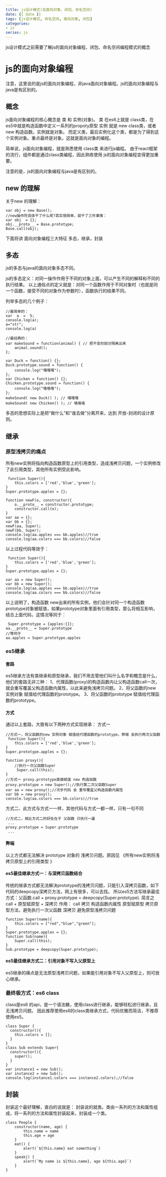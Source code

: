```yaml
---
title: js设计模式(及面向对象、闭包、命名空间)
date: {{ date }}
tags: [js设计模式, 命名空间, 面向对象, 闭包]
categories: 
- js
series: js
---
```


js设计模式之前需要了解js的面向对象编程、闭包、命名空间编程模式的概念

# js的面向对象编程

注意，这里说的是js的面向对象编程，非java面向对象编程。js的面向对象编程与java是有区别的。

## 概念

js面向对象编程的核心概念是 类 和 实例(对象)。
类 在es6上就是 class类，在es5中就是构造函数中定义一系列的propoty原型
实例 就是 new class类，或者 new 构造函数。实例就是对象。
而定义类，最后实例化这个类，都是为了得到这个实例对象。重点最终是对象。这就是面向对象的编程。

简单说，js面向对象编程，就是熟悉使用 class类 来进行js编程。
由于react框架的流行，组件都是通过class类编程，因此熟练使用 js的面向对象编程变得更加重要。

注意的是，js的面向对象编程与java是有区别的。

## new 的理解

关于new 的理解：

```
var obj = new Base();
//new操作符具体干了什么呢?其实很简单，就干了三件事情：
var obj  = {};
obj.__proto__ = Base.prototype;
Base.call(obj);
```

下面将讲 面向对象编程三大特征 多态，继承，封装

## 多态

js的多态与java的面向对象多态不同。

js的多态定义：对同一操作作用于不同的对象上面，可以产生不同的解释和不同的执行结果。
以上通俗点的定义就是：对同一个函数作用于不同对象时（也就是同一个函数，接受不同的对象作为参数时），函数执行的结果不同。

列举多态的几个例子：
```
//最简单的：
var  a  =  5;
console.log(a);
a="str";
console.log(a)
```
```
//最经典的：
var makeSound = function(animal) { // 把不变的部分隔离出来
    animal.sound();
};
    
var Duck = function() {};
Duck.prototype.sound = function() {
    console.log("嘎嘎嘎");
};
var Chicken = function() {};
Chicken.prototype.sound = function() {
    console.log("咯咯咯");
};
makeSound( new Duck() ); // 嘎嘎嘎
makeSound( new Chicken() ); // 咯咯咯
```
多态的思想实际上是把“做什么”和“谁去做”分离开来，达到 开放-封闭的设计原则。

## 继承

### 原型浅拷贝的痛点
所有new实例将指向构造函数原型上的引用类型，造成浅拷贝问题，一个实例修改了此引用类型，其他所有实例受此影响。
```
 function Super(){
    this.colors = ['red','blue','green'];
}
Super.prototype.apples = {};

function newF(o, constructor){
    o.__proto__ = constructor.prototype;
    constructor.call(o); 
}
var aa = {};
var bb = {};
newF(aa, Super);
newF(bb, Super);
console.log(aa.apples === bb.apples)//true
console.log(aa.colors === bb.colors)//false
```
以上过程代码等效于：
```
 function Super(){
    this.colors = ['red','blue','green'];
}
Super.prototype.apples = {};

var aa = new Super();
var bb = new Super();
console.log(aa.apples === bb.apples)//true
console.log(aa.colors === bb.colors)//false
```

以上说明了，构造函数 new出来的所有实例，他们会针对同一个构造函数prototype对象被赋值，如果prototype对象里面有引用类型，那么将相互影响，结合上面代码，这情况等同于：
```
 Super.prototype = {apples:{}};
aa.__proto__ = Super.prototype 
//等同于
aa.apples = Super.prototype.apples
```

### es5继承
#### 套路
es5继承方法有类继承和原型继承，我们不用去管他们叫什么名字和概念是什么，他们的套路无非三种：
1、代理函数(proxy)的构造函数内让父构造函数call一次，就会重写覆盖父构造函数内属性，以此来避免浅拷贝问题。
2、将父函数的new 实例对象 赋值给代理函数的prototype。
3、将父函数的prototype 赋值给代理函数的prototype。

#### 方式
通过以上套路，大致有以下两种方式实现继承：
方式一
```
//方式一，将父函数的new 实例对象 赋值给代理函数的prototype，弊端 会执行两次父函数
 function Super(){
    this.colors = ['red','blue','green'];
}
Super.prototype.apples = {};

function proxy(){
    //执行一次父函数Super
     Super.call(this);
}
//方式一 proxy.prototype直接赋值 new 构造函数
proxy.prototype = new Super();//执行第二次父函数Super
var aa = new proxy();//次步代码 会 重写覆盖父构造函数内属性
var bb = new proxy();
console.log(aa.colors === bb.colors)//true
```

方式二、此方式与方式一一样，其他代码与方式一都一样，只有一句不同

```
//方式二，相比方式二的好处在于 父函数 只执行一遍
 ...
proxy.prototype = Super.prototype
 ...
```

#### 弊端
以上方式都无法解决 prototype 对象的 浅拷贝问题。原因见 《所有new实例将浅拷贝原型上的引用类型 》

#### es5最佳继承方式一：与深拷贝函数结合
传统的继承方式都无法解决prototype的浅拷贝问题，只能引入深拷贝函数，如下代码的deepcopy深拷贝方法，网上有很多，可以去找。
所以es5方法写继承最佳方式：父函数.call + proxy.prototype = deepcopy(Super.prototype).
简言之 call + 原型赋原型 + 深拷贝 
作用：
call 拷贝 构造函数内属性
原型赋原型 拷贝原型方法，避免执行一次父函数
深拷贝 避免原型浅拷贝问题

```
function Super(name){
    this.colors = ["red","blue","green"];
}
Super.prototype.apples = {};
function Sub(name){
    Super.call(this);
}
Sub.prototype = deepcopy(Super.prototype);
```

#### es5最佳继承方式二：引用对象不写入父原型上
es5继承的痛点是无法原型浅拷贝问题，如果能引用对象不写入父原型上，则可放心继承。

### 最终极方式：es6 class
class是es6 的api，是一个语法糖，使用class进行继承，能够轻松进行继承，且无浅拷贝问题。
因此推荐使用es6的class类继承方式，代码优雅而简洁，不推荐使用es5。

```
class Super {
  constructor(){
    this.colors = [];
  }
}
class Sub extends Super{
  constructor(){
    super();
  }
}
var instance1 = new Sub();
var instance2 = new Sub();
console.log(instance1.colors === instance2.colors);//false
```



## 封装

封装这个最好理解，直白的说就是：
封装说的就类。类由一系列的方法和属性组成，将一系列的方法和属性封装起来，封装成一个类。
```
class People {
    constructor(name, age) {
        this.name = name
        this.age = age
    }
    eat() {
        alert(`${this.name} eat something`)
    }
    speak() {
        alert(`My name is ${this.name}, age ${this.age}`)
    }
}
```






